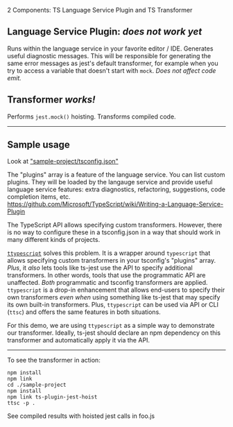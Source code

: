 2 Components: TS Language Service Plugin and TS Transformer

## Language Service Plugin: *does not work yet*

Runs within the language service in your favorite editor / IDE.  Generates useful diagnostic messages.  This will be responsible for generating the same error messages as jest's default transformer, for example when you try to access a variable that doesn't start with `mock`.  *Does not affect code emit.*

## Transformer *works!*

Performs `jest.mock()` hoisting.  Transforms compiled code.

---

## Sample usage

Look at ["sample-project/tsconfig.json"](sample-project/tsconfig.json)

The "plugins" array is a feature of the language service.  You can list custom plugins.  They will be loaded by the langauge service and provide useful language service features: extra diagnostics, refactoring, suggestions, code completion items, etc.  https://github.com/Microsoft/TypeScript/wiki/Writing-a-Language-Service-Plugin

The TypeScript API allows specifying custom transformers.  However, there is no way to configure these in a tsconfig.json in a way that should work in many different kinds of projects.

[`ttypescript`](https://github.com/cevek/ttypescript) solves this problem.  It is a wrapper around `typescript` that allows specifying custom transformers in your tsconfig's "plugins" array.  *Plus*, it *also* lets tools like ts-jest use the API to specify additional transformers.  In other words, tools that use the programmatic API are unaffected.  *Both* programmatic and tsconfig transformers are applied.  `ttypescript` is a drop-in enhancement that allows end-users to specify their own transformers *even when* using something like ts-jest that may specify its own built-in transformers.  Plus, `ttypescript` can be used via API or CLI (`ttsc`) and offers the same features in both situations.

For this demo, we are using `ttypescript` as a simple way to demonstrate our transformer.  Ideally, ts-jest should declare an npm dependency on this transformer and automatically apply it via the API.

---

To see the transformer in action:

    npm install
    npm link
    cd ./sample-project
    npm install
    npm link ts-plugin-jest-hoist
    ttsc -p .

See compiled results with hoisted jest calls in foo.js
